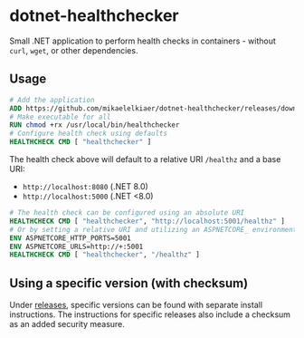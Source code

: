 # dotnet-healthchecker

Small .NET application to perform health checks in containers - without `curl`, `wget`, or other dependencies.

## Usage

```Dockerfile
# Add the application
ADD https://github.com/mikaelelkiaer/dotnet-healthchecker/releases/download/main/healthchecker-net80-linux-x64 /usr/local/bin/healthchecker
# Make executable for all
RUN chmod +rx /usr/local/bin/healthchecker
# Configure health check using defaults
HEALTHCHECK CMD [ "healthchecker" ]
```

The health check above will default to a relative URI `/healthz` and a base URI:

- `http://localhost:8080` (.NET 8.0)
- `http://localhost:5000` (.NET <8.0)

```Dockerfile
# The health check can be configured using an absolute URI
HEALTHCHECK CMD [ "healthchecker", "http://localhost:5001/healthz" ]
# Or by setting a relative URI and utilizing an ASPNETCORE_ environment variable
ENV ASPNETCORE_HTTP_PORTS=5001
ENV ASPNETCORE_URLS=http://+:5001
HEALTHCHECK CMD [ "healthchecker", "/healthz" ]
```

## Using a specific version (with checksum)

Under [releases](https://github.com/MikaelElkiaer/dotnet-healthchecker/releases/), specific versions can be found with separate install instructions.
The instructions for specific releases also include a checksum as an added security measure.
